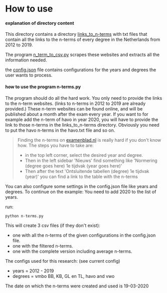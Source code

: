 # How to use

#### explanation of directory content 
This directory contains a directory [links_to_n-terms](links_to_n-terms) with txt files that contain all the 
links to the n-terms of every degree in the Netherlands from 2012 to 2019.

The program [n_term_to_csv.py](n-terms.py) scrapes these websites and extracts all the information needed.

the [config.json](../../config.json) file contains configurations for the years and degrees the user wants to process.

#### how to use the program n-terms.py
The program should do all the hard work. You only need to provide the links to the n-term websites. 
(links to n-terms in 2012 to 2019 are already provided.)
These n-term websites can be found online, and will be published about a month after the exam every year. 
If you want to for example add the n-term of havo in year 2020, you will have to provide the link to those 
n-terms in the links_to_n-terms directory. Obviously you need to put the havo n-terms in the havo.txt file and so on.

>Finding the n-terms on [examenblad.nl](https://www.examenblad.nl/) is really hard if you don't know how. 
>The steps you have to take are:
>- in the top left corner, select the desired year and degree.
>- Then in the left sidebar 'Nieuws' find something like 'Normering (degree goes here) 1e tijdvak (year goes here)'
>- Then after the text 'Ontsluitende tabellen (degree) 1e tijdvak (year)' you can find a link to the table with the n-terms

You can also configure some settings in the config.json file like years and degrees. To continue on the example:
You need to add 2020 to the list of years.

run: 
```python
python n-terms.py
```
This will create 3 csv files (if they don't exist):
- one with all the n-terms of the given configurations in the config.json file.
- one with the filtered n-terms.
- one with the complete version including average n-terms.
 
The configs used for this research: (see current config)

- years = 2012 - 2019
- degrees = vmbo BB, KB, GL en TL, havo and vwo

The date on which the n-terms were created and used is 19-03-2020